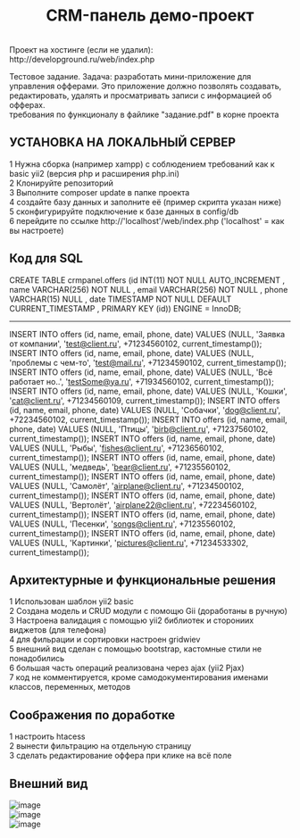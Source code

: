 <p align="center">
    <h1 align="center">CRM-панель демо-проект</h1>
    <br>
    Проект на хостинге (если не удалил): http://developground.ru/web/index.php
    <br>
</p>

Тестовое задание. Задача: разработать мини-приложение для управления офферами.
Это приложение должно позволять создавать, редактировать, удалять и просматривать
записи с информацией об офферах. 
<br>
требования по функционалу в файлике "задание.pdf" в корне проекта


УСТАНОВКА НА ЛОКАЛЬНЫЙ СЕРВЕР
------------

1 Нужна сборка (например xampp) с соблюдением требований как к basic yii2 (версия php и расширения php.ini) <br>
2 Клонируйте репозиторий  <br>
3 Выполните composer update в папке проекта <br>
4 создайте базу данных и заполните её (пример скрипта указан ниже) <br>
5 сконфигурируйте подключение к базе данных в config/db <br>
6 перейдите по ссылке http://'localhost'/web/index.php ('localhost' = как вы настроете) <br>


Код для SQL
------------
CREATE TABLE crmpanel.offers (id INT(11) NOT NULL AUTO_INCREMENT , name VARCHAR(256) NOT NULL , email VARCHAR(256) NOT NULL , phone VARCHAR(15) NULL , date TIMESTAMP NOT NULL DEFAULT CURRENT_TIMESTAMP , PRIMARY KEY (id)) ENGINE = InnoDB;

------------
INSERT INTO offers (id, name, email, phone, date) VALUES (NULL, 'Заявка от компании', 'test@client.ru', +71234560102, current_timestamp());
INSERT INTO offers (id, name, email, phone, date) VALUES (NULL, 'проблемы с чем-то', 'test@mail.ru', +71234590102, current_timestamp());
INSERT INTO offers (id, name, email, phone, date) VALUES (NULL, 'Всё работает но..', 'testSome@ya.ru', +71934560102, current_timestamp());
INSERT INTO offers (id, name, email, phone, date) VALUES (NULL, 'Кошки', 'cat@client.ru', +71234560109, current_timestamp());
INSERT INTO offers (id, name, email, phone, date) VALUES (NULL, 'Собачки', 'dog@client.ru', +72234560102, current_timestamp());
INSERT INTO offers (id, name, email, phone, date) VALUES (NULL, 'Птицы', 'birb@client.ru', +71237560102, current_timestamp());
INSERT INTO offers (id, name, email, phone, date) VALUES (NULL, 'Рыбы', 'fishes@client.ru', +71236560102, current_timestamp());
INSERT INTO offers (id, name, email, phone, date) VALUES (NULL, 'медведь', 'bear@client.ru', +71235560102, current_timestamp());
INSERT INTO offers (id, name, email, phone, date) VALUES (NULL, 'Самолёт', 'airplane@client.ru', +71234500102, current_timestamp());
INSERT INTO offers (id, name, email, phone, date) VALUES (NULL, 'Вертолёт', 'airplane22@client.ru', +72234560102, current_timestamp());
INSERT INTO offers (id, name, email, phone, date) VALUES (NULL, 'Песенки', 'songs@client.ru', +71235560102, current_timestamp());
INSERT INTO offers (id, name, email, phone, date) VALUES (NULL, 'Картинки', 'pictures@client.ru', +71234533302, current_timestamp());




Архитектурные и функциональные решения
------------

1 Использован шаблон yii2 basic <br>
2 Создана модель и CRUD модули с помощю Gii (доработаны в ручную) <br>
3 Настроена валидация с помощью yii2 библиотек и сторониих виджетов (для телефона) <br>
4 для фильрации и сортировки настроен gridwiev <br>
5 внешний вид сделан с помощью bootstrap, кастомные стили не понадобились <br>
6 большая часть операций реализована через ajax (yii2 Pjax) <br>
7 код не комментируется, кроме самодокументирования именами классов, переменных, методов <br>

Соображения по доработке
------------

1 настроить htacess <br>
2 вынести фильтрацию на отдельную страницу <br>
3 сделать редактирование оффера при клике на всё поле <br>



Внешний вид
------------
![image](https://github.com/user-attachments/assets/551d08c8-d791-4bca-a004-9270ee985c5b)
<br>
![image](https://github.com/user-attachments/assets/3882d79a-2345-42a1-a994-a8b846876784)
<br>
![image](https://github.com/user-attachments/assets/27a9350f-b2a2-402c-9242-537479a9d5db)

